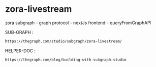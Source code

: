 # zora-livestream
zora subgraph - graph protocol - nextJs frontend - queryFromGraphAPI

SUB-GRAPH : 
```bash
https://thegraph.com/studio/subgraph/zora-livestream/
```

HELPER-DOC : 
```bash
https://thegraph.com/blog/building-with-subgraph-studio
```
